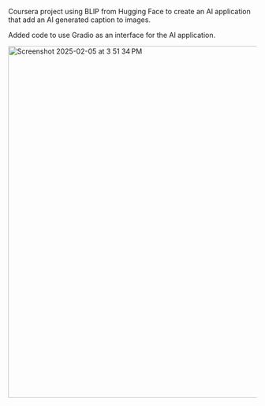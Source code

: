 Coursera project using BLIP from Hugging Face to create an AI application that add an AI generated caption to images. 

Added code to use Gradio as an interface for the AI application. 

<img width="714" alt="Screenshot 2025-02-05 at 3 51 34 PM" src="https://github.com/user-attachments/assets/a8122eaf-36db-4a02-b03a-8a7886855331" />
